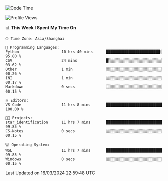 <!--START_SECTION:waka-->
![Code Time](http://img.shields.io/badge/Code%20Time-1%2C544%20hrs%2042%20mins-blue)

![Profile Views](http://img.shields.io/badge/Profile%20Views-0-blue)

📊 **This Week I Spent My Time On** 

```text
🕑︎ Time Zone: Asia/Shanghai

💬 Programming Languages: 
Python                   10 hrs 40 mins      ████████████████████████░   95.80 % 
CSV                      24 mins             █░░░░░░░░░░░░░░░░░░░░░░░░   03.62 % 
Other                    1 min               ░░░░░░░░░░░░░░░░░░░░░░░░░   00.26 % 
INI                      1 min               ░░░░░░░░░░░░░░░░░░░░░░░░░   00.17 % 
Markdown                 0 secs              ░░░░░░░░░░░░░░░░░░░░░░░░░   00.15 % 

🔥 Editors: 
VS Code                  11 hrs 8 mins       █████████████████████████   100.00 % 

🐱‍💻 Projects: 
star_identification      11 hrs 7 mins       █████████████████████████   99.85 % 
CS-Notes                 0 secs              ░░░░░░░░░░░░░░░░░░░░░░░░░   00.15 % 

💻 Operating System: 
WSL                      11 hrs 7 mins       █████████████████████████   99.85 % 
Windows                  0 secs              ░░░░░░░░░░░░░░░░░░░░░░░░░   00.15 % 
```


 Last Updated on 16/03/2024 22:59:48 UTC
<!--END_SECTION:waka-->